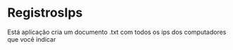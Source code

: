 # RegistrosIps
 Está aplicação cria um documento .txt com todos os ips dos computadores que você indicar
